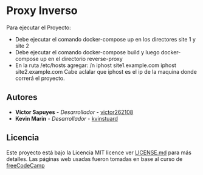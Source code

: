 # Proxy Inverso
Para ejecutar el Proyecto:
- Debe ejecutar el comando docker-compose up en los directores site 1 y site 2
- Debe ejecutar el comando docker-compose build y luego docker-compose up en el directorio reverse-proxy
- En la ruta /etc/hosts agregar: /n
  iphost site1.example.com
  iphost site2.example.com
Cabe aclalar que iphost es el ip de la maquina donde correrá el proyecto.

## Autores
* **Víctor Sapuyes** - *Desarrollador* - [victor262108](https://github.com/victor262108)
* **Kevin Marin** - *Desarrollador* - [kvinstuard](https://github.com/kvinstuard)

## Licencia
Este proyecto está bajo la Licencia MIT licence ver [LICENSE.md](LICENSE.md) para más detalles. 
Las páginas web usadas fueron tomadas en base al curso de [freeCodeCamp](https://www.freecodecamp.org/)
